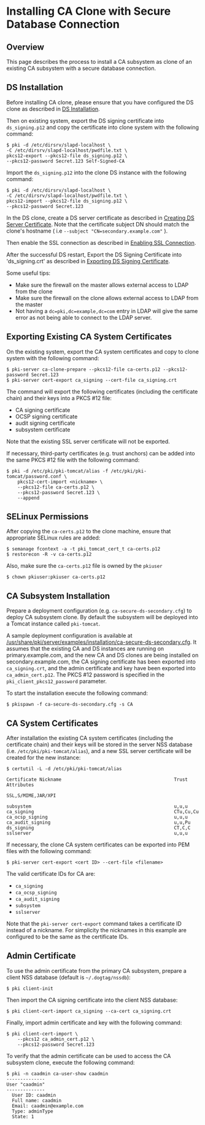 Installing CA Clone with Secure Database Connection
===================================================

Overview
--------

This page describes the process to install a CA subsystem as clone of an existing CA subsystem with a secure database connection.

DS Installation
---------------

Before installing CA clone, please ensure that you have configured the DS clone as described in [DS Installation](https://github.com/dogtagpki/pki/wiki/DS-Installation).

Then on existing system, export the DS signing certificate into `ds_signing.p12` and copy the certificate into clone system with the following command:

```
$ pki -d /etc/dirsrv/slapd-localhost \
-C /etc/dirsrv/slapd-localhost/pwdfile.txt \
pkcs12-export --pkcs12-file ds_signing.p12 \
--pkcs12-password Secret.123 Self-Signed-CA
```
Import the `ds_signing.p12` into the clone DS instance with the following command:

```
$ pki -d /etc/dirsrv/slapd-localhost \
-C /etc/dirsrv/slapd-localhost/pwdfile.txt \
pkcs12-import --pkcs12-file ds_signing.p12 \
--pkcs12-password Secret.123
```
In the DS clone, create a DS server certificate as described in [Creating DS Server Certificate](https://github.com/dogtagpki/pki/wiki/Enabling-SSL-Connection-in-DS#creating-ds-server-certificate).
Note that the certificate subject DN should match the clone's hostname ( i.e `--subject "CN=secondary.example.com"` ).

Then enable the SSL connection as described in [Enabling SSL Connection](https://github.com/dogtagpki/pki/wiki/Enabling-SSL-Connection-in-DS#enabling-ssl-connection).

After the successful DS restart, Export the DS Signing Certificate into 'ds_signing.crt' as described in [Exporting DS Signing Certificate](https://github.com/dogtagpki/pki/wiki/Exporting-DS-Certificates#exporting-ds-signing-certificate).

Some useful tips:

 - Make sure the firewall on the master allows external access to LDAP from the clone
 - Make sure the firewall on the clone allows external access to LDAP from the master
 - Not having a `dc=pki,dc=example,dc=com` entry in LDAP will give the same error as
       not being able to connect to the LDAP server.


Exporting Existing CA System Certificates
-----------------------------------------

On the existing system, export the CA system certificates and copy to clone system with the following command:

```
$ pki-server ca-clone-prepare --pkcs12-file ca-certs.p12 --pkcs12-password Secret.123
$ pki-server cert-export ca_signing --cert-file ca_signing.crt
```

The command will export the following certificates (including the certificate chain) and their keys into a PKCS #12 file:

* CA signing certificate
* OCSP signing certificate
* audit signing certificate
* subsystem certificate

Note that the existing SSL server certificate will not be exported.

If necessary, third-party certificates (e.g. trust anchors) can be added into the same PKCS #12 file with the following command:

```
$ pki -d /etc/pki/pki-tomcat/alias -f /etc/pki/pki-tomcat/password.conf \
    pkcs12-cert-import <nickname> \
    --pkcs12-file ca-certs.p12 \
    --pkcs12-password Secret.123 \
    --append
```

SELinux Permissions
-------------------

After copying the `ca-certs.p12` to the clone machine, ensure that appropriate SELinux rules are added:

````
$ semanage fcontext -a -t pki_tomcat_cert_t ca-certs.p12
$ restorecon -R -v ca-certs.p12
````

Also, make sure the `ca-certs.p12` file is owned by the `pkiuser`

````
$ chown pkiuser:pkiuser ca-certs.p12
````

CA Subsystem Installation
-------------------------

Prepare a deployment configuration (e.g. `ca-secure-ds-secondary.cfg`) to deploy CA subsystem clone.
By default the subsystem will be deployed into a Tomcat instance called `pki-tomcat`.

A sample deployment configuration is available at [/usr/share/pki/server/examples/installation/ca-secure-ds-secondary.cfg](../../../base/server/examples/installation/ca-secure-ds-secondary.cfg).
It assumes that the existing CA and DS instances are running on primary.example.com, and the new CA and DS clones are being installed on secondary.example.com,
the CA signing certificate has been exported into `ca_signing.crt`,
and the admin certificate and key have been exported into `ca_admin_cert.p12`.
The PKCS #12 password is specified in the `pki_client_pkcs12_password` parameter.

To start the installation execute the following command:

```
$ pkispawn -f ca-secure-ds-secondary.cfg -s CA
```

CA System Certificates
----------------------

After installation the existing CA system certificates (including the certificate chain)
and their keys will be stored in the server NSS database (i.e. `/etc/pki/pki-tomcat/alias`),
and a new SSL server certificate will be created for the new instance:

```
$ certutil -L -d /etc/pki/pki-tomcat/alias

Certificate Nickname                                         Trust Attributes
                                                             SSL,S/MIME,JAR/XPI

subsystem                                                    u,u,u
ca_signing                                                   CTu,Cu,Cu
ca_ocsp_signing                                              u,u,u
ca_audit_signing                                             u,u,Pu
ds_signing                                                   CT,C,C
sslserver                                                    u,u,u
```

If necessary, the clone CA system certificates can be exported into PEM files with the following command:

```
$ pki-server cert-export <cert ID> --cert-file <filename>
```

The valid certificate IDs for CA are:
* `ca_signing`
* `ca_ocsp_signing`
* `ca_audit_signing`
* `subsystem`
* `sslserver`

Note that the `pki-server cert-export` command takes a certificate ID instead of a nickname.
For simplicity the nicknames in this example are configured to be the same as the certificate IDs.

Admin Certificate
-----------------

To use the admin certificate from the primary CA subsystem, prepare a client NSS database (default is `~/.dogtag/nssdb`):

```
$ pki client-init
```

Then import the CA signing certificate into the client NSS database:

```
$ pki client-cert-import ca_signing --ca-cert ca_signing.crt
```

Finally, import admin certificate and key with the following command:

```
$ pki client-cert-import \
    --pkcs12 ca_admin_cert.p12 \
    --pkcs12-password Secret.123
```

To verify that the admin certificate can be used to access the CA subsystem clone, execute the following command:

```
$ pki -n caadmin ca-user-show caadmin
--------------
User "caadmin"
--------------
  User ID: caadmin
  Full name: caadmin
  Email: caadmin@example.com
  Type: adminType
  State: 1
```

